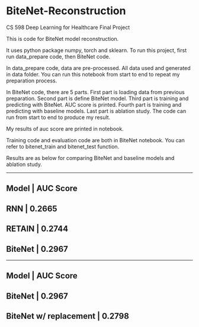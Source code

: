 # BiteNet-Reconstruction
CS 598 Deep Learning for Healthcare Final Project

This is code for BiteNet model reconstruction.

It uses python package numpy, torch and sklearn.
To run this project, first run data_prepare code, then BiteNet code.

In data_prepare code, data are pre-processed. All data used and generated in data folder. You can run this notebook from start to end to repeat my preparation process.

In BiteNet code, there are 5 parts. First part is loading data from previous preparation. Second part is define BiteNet model. 
Third part is training and predicting with BiteNet. AUC score is printed. Fourth part is training and predicting with baseline models.
Last part is ablation study.
The code can run from start to end to produce my result.

My results of auc score are printed in notebook.

Training code and evaluation code are both in BiteNet notebook. You can refer to bitenet_train and bitenet_test function.

Results are as below for comparing BiteNet and baseline models and ablation study.

---------------------------------------
Model   |  AUC Score
---------------------------------------
RNN     |  0.2665
---------------------------------------
RETAIN  |  0.2744
---------------------------------------
BiteNet |  0.2967
---------------------------------------

---------------------------------------
Model                  |  AUC Score
---------------------------------------
BiteNet                |  0.2967
---------------------------------------
BiteNet w/ replacement |  0.2798
---------------------------------------
